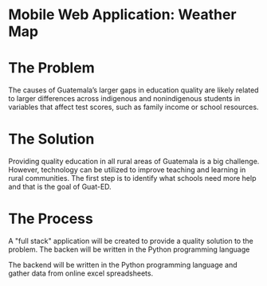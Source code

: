 # Mobile Web Application: Weather Map
# The Problem
The causes of Guatemala’s larger gaps in education quality are likely related to larger differences across indigenous and nonindigenous students in variables that affect test scores, such as family income or school resources.
# The Solution
Providing quality education in all rural areas of Guatemala is a big challenge.
However, technology can be utilized to improve teaching and learning in rural communities.
The first step is to identify what schools need more help and that is the goal of Guat-ED.
# The Process
A "full stack" application will be created to provide a quality solution to the problem. The backen will be written in the Python programming language

The backend will be written in the Python programming language and gather data from online excel spreadsheets. 
